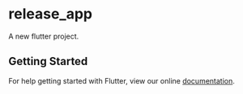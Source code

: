 # release_app

A new flutter project.

## Getting Started

For help getting started with Flutter, view our online
[documentation](http://flutter.io/).
